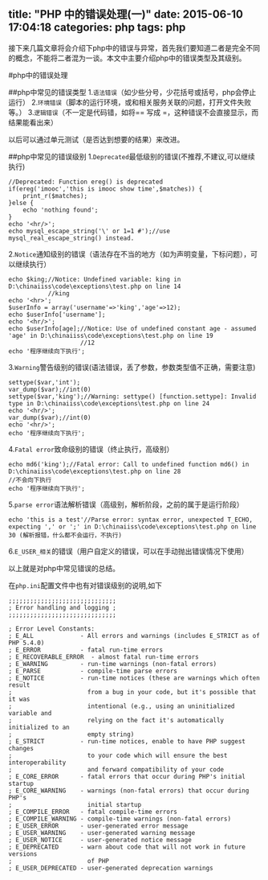 title: "PHP 中的错误处理(一)"
date: 2015-06-10 17:04:18
categories: php
tags: php
---
接下来几篇文章将会介绍下php中的错误与异常，首先我们要知道二者是完全不同的概念，不能将二者混为一谈。本文中主要介绍php中的错误类型及其级别。
<!--more-->
#php中的错误处理

##php中常见的错误类型
1.`语法错误`（如少些分号，少花括号或括号，php会停止运行）
2.`环境错误`（脚本的运行环境，或和相关服务关联的问题，打开文件失败等。）
3.`逻辑错误`（不一定是代码错，如将== 写成 =，这种错误不会直接显示，而结果能看出来）

以后可以通过单元测试（是否达到想要的结果）来改进。

##php中常见的错误级别
1.`Deprecated`最低级别的错误(不推荐,不建议,可以继续执行)
```
//Deprecated: Function ereg() is deprecated
if(ereg('imooc','this is imooc show time',$matches)) {
	print_r($matches);
}else {
	echo 'nothing found';
}
echo '<hr/>';
echo mysql_escape_string('\' or 1=1 #');//use mysql_real_escape_string() instead.
```

2.`Notice`通知级别的错误（语法存在不当的地方（如为声明变量，下标问题），可以继续执行）
```
echo $king;//Notice: Undefined variable: king in D:\chinaiiss\code\exceptions\test.php on line 14
           //king
echo '<hr>';
$userInfo = array('username'=>'king','age'=>12);
echo $userInfo['username'];
echo '<hr/>';
echo $userInfo[age];//Notice: Use of undefined constant age - assumed 'age' in D:\chinaiiss\code\exceptions\test.php on line 19
                    //12
echo '程序继续向下执行';
```

3.`Warning`警告级别的错误(语法错误，丢了参数，参数类型值不正确，需要注意)
```
settype($var,'int');
var_dump($var);//int(0)
settype($var,'king');//Warning: settype() [function.settype]: Invalid type in D:\chinaiiss\code\exceptions\test.php on line 24
echo '<hr/>';
var_dump($var);//int(0)
echo '<hr/>';
echo '程序继续向下执行';
```

4.`Fatal error`致命级别的错误（终止执行，高级别）
```
echo md6('king');//Fatal error: Call to undefined function md6() in D:\chinaiiss\code\exceptions\test.php on line 28 
//不会向下执行
echo '程序继续向下执行';
```

5.`parse error`语法解析错误（高级别，解析阶段，之前的属于是运行阶段）
```
echo 'this is a test'//Parse error: syntax error, unexpected T_ECHO, expecting ',' or ';' in D:\chinaiiss\code\exceptions\test.php on line 30 (解析报错，什么都不会运行，不执行)
```

6.`E_USER_相关`的错误（用户自定义的错误，可以在手动抛出错误情况下使用）

以上就是对php中常见错误的总结。

在`php.ini`配置文件中也有对错误级别的说明,如下
```
;;;;;;;;;;;;;;;;;;;;;;;;;;;;;;
; Error handling and logging ;
;;;;;;;;;;;;;;;;;;;;;;;;;;;;;;

; Error Level Constants:
; E_ALL             - All errors and warnings (includes E_STRICT as of PHP 5.4.0)
; E_ERROR           - fatal run-time errors
; E_RECOVERABLE_ERROR  - almost fatal run-time errors
; E_WARNING         - run-time warnings (non-fatal errors)
; E_PARSE           - compile-time parse errors
; E_NOTICE          - run-time notices (these are warnings which often result
;                     from a bug in your code, but it's possible that it was
;                     intentional (e.g., using an uninitialized variable and
;                     relying on the fact it's automatically initialized to an
;                     empty string)
; E_STRICT          - run-time notices, enable to have PHP suggest changes
;                     to your code which will ensure the best interoperability
;                     and forward compatibility of your code
; E_CORE_ERROR      - fatal errors that occur during PHP's initial startup
; E_CORE_WARNING    - warnings (non-fatal errors) that occur during PHP's
;                     initial startup
; E_COMPILE_ERROR   - fatal compile-time errors
; E_COMPILE_WARNING - compile-time warnings (non-fatal errors)
; E_USER_ERROR      - user-generated error message
; E_USER_WARNING    - user-generated warning message
; E_USER_NOTICE     - user-generated notice message
; E_DEPRECATED      - warn about code that will not work in future versions
;                     of PHP
; E_USER_DEPRECATED - user-generated deprecation warnings
```
